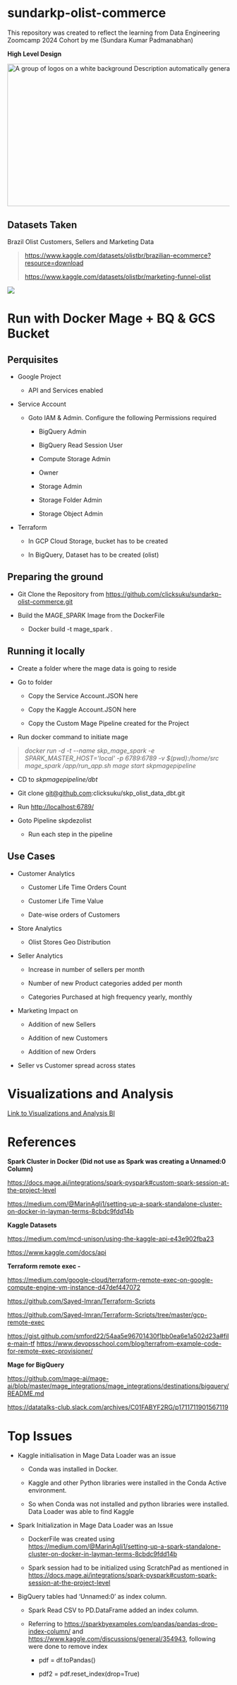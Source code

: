 # sundarkp-olist-commerce
This repository was created to reflect the learning from Data Engineering Zoomcamp 2024 Cohort by me (Sundara Kumar Padmanabhan)

**High Level Design**

<img src="Visualizations/OlistHLD.jpg" style="width:6.26806in;height:3.35764in"
alt="A group of logos on a white background Description automatically generated" />

## Datasets Taken

Brazil Olist Customers, Sellers and Marketing Data

> <https://www.kaggle.com/datasets/olistbr/brazilian-ecommerce?resource=download>
>
> <https://www.kaggle.com/datasets/olistbr/marketing-funnel-olist>

<img src="Visualizations/OlistDataStructures.jpg"/>


# Run with Docker Mage + BQ & GCS Bucket 

## Perquisites

- Google Project

  - API and Services enabled

- Service Account

  - Goto IAM & Admin. Configure the following Permissions required

    - BigQuery Admin

    - BigQuery Read Session User

    - Compute Storage Admin

    - Owner

    - Storage Admin

    - Storage Folder Admin

    - Storage Object Admin

- Terraform

  - In GCP Cloud Storage, bucket has to be created

  - In BigQuery, Dataset has to be created (olist)

## Preparing the ground

- Git Clone the Repository from
  <https://github.com/clicksuku/sundarkp-olist-commerce.git>

- Build the MAGE_SPARK Image from the DockerFile

  - Docker build -t mage_spark .

## Running it locally

- Create a folder where the mage data is going to reside

- Go to folder

  - Copy the Service Account.JSON here

  - Copy the Kaggle Account.JSON here

  - Copy the Custom Mage Pipeline created for the Project

- Run docker command to initiate mage

> *<span class="mark">docker run -d -t --name skp_mage_spark -e
> SPARK_MASTER_HOST='local' -p 6789:6789 -v \$(pwd):/home/src mage_spark
> /app/run_app.sh mage start skpmagepipeline</span>*

- CD to *skpmagepipeline/dbt*

- Git clone git@github.com:clicksuku/skp_olist_data_dbt.git

- Run <http://localhost:6789/>

- Goto Pipeline skpdezolist

  - Run each step in the pipeline

## Use Cases

- Customer Analytics

  - Customer Life Time Orders Count

  - Customer Life Time Value

  - Date-wise orders of Customers

- Store Analytics

  - Olist Stores Geo Distribution

- Seller Analytics

  - Increase in number of sellers per month

  - Number of new Product categories added per month

  - Categories Purchased at high frequency yearly, monthly

- Marketing Impact on

  - Addition of new Sellers

  - Addition of new Customers

  - Addition of new Orders

- Seller vs Customer spread across states

# 

# Visualizations and Analysis

[Link to Visualizations and Analysis
BI](https://github.com/clicksuku/sundarkp-olist-commerce/blob/main/VisualizationsBI.md)

# References

**Spark Cluster in Docker (Did not use as Spark was creating a Unnamed:0
Column)**

[<u>https://docs.mage.ai/integrations/spark-pyspark#custom-spark-session-at-the-project-level</u>](https://docs.mage.ai/integrations/spark-pyspark#custom-spark-session-at-the-project-level)

[<u>https://medium.com/@MarinAgli1/setting-up-a-spark-standalone-cluster-on-docker-in-layman-terms-8cbdc9fdd14b</u>](https://medium.com/@MarinAgli1/setting-up-a-spark-standalone-cluster-on-docker-in-layman-terms-8cbdc9fdd14b)

**Kaggle Datasets**

[<u>https://medium.com/mcd-unison/using-the-kaggle-api-e43e902fba23</u>](https://medium.com/mcd-unison/using-the-kaggle-api-e43e902fba23)

[<u>https://www.kaggle.com/docs/api</u>](https://www.kaggle.com/docs/api)

**Terraform remote exec -**

<https://medium.com/google-cloud/terraform-remote-exec-on-google-compute-engine-vm-instance-d47def447072>

[<u>https://github.com/Sayed-Imran/Terraform-Scripts</u>](https://github.com/Sayed-Imran/Terraform-Scripts)

[<u>https://github.com/Sayed-Imran/Terraform-Scripts/tree/master/gcp-remote-exec</u>](https://github.com/Sayed-Imran/Terraform-Scripts/tree/master/gcp-remote-exec)

[<u>https://gist.github.com/smford22/54aa5e96701430f1bb0ea6e1a502d23a#file-main-tf</u>](https://gist.github.com/smford22/54aa5e96701430f1bb0ea6e1a502d23a#file-main-tf)
[<u>https://www.devopsschool.com/blog/terrafrom-example-code-for-remote-exec-provisioner/</u>](https://www.devopsschool.com/blog/terrafrom-example-code-for-remote-exec-provisioner/)

**Mage for BigQuery**

[<u>https://github.com/mage-ai/mage-ai/blob/master/mage_integrations/mage_integrations/destinations/bigquery/README.md</u>](https://github.com/mage-ai/mage-ai/blob/master/mage_integrations/mage_integrations/destinations/bigquery/README.md)

[<u>https://datatalks-club.slack.com/archives/C01FABYF2RG/p1711711901567119</u>](https://datatalks-club.slack.com/archives/C01FABYF2RG/p1711711901567119)

# Top Issues

- Kaggle initialisation in Mage Data Loader was an issue

  - Conda was installed in Docker.

  - Kaggle and other Python libraries were installed in the Conda Active
    environment.

  - So when Conda was not installed and python libraries were installed.
    Data Loader was able to find Kaggle

- Spark Initialization in Mage Data Loader was an Issue

  - DockerFile was created using
    [<u>https://medium.com/@MarinAgli1/setting-up-a-spark-standalone-cluster-on-docker-in-layman-terms-8cbdc9fdd14b</u>](https://medium.com/@MarinAgli1/setting-up-a-spark-standalone-cluster-on-docker-in-layman-terms-8cbdc9fdd14b)

  - Spark session had to be initialized using ScratchPad as mentioned in
    [<u>https://docs.mage.ai/integrations/spark-pyspark#custom-spark-session-at-the-project-level</u>](https://docs.mage.ai/integrations/spark-pyspark#custom-spark-session-at-the-project-level)

- BigQuery tables had ‘Unnamed:0’ as index column.

  - Spark Read CSV to PD.DataFrame added an index column.

  - Referring to
    [<u>https://sparkbyexamples.com/pandas/pandas-drop-index-column/</u>](https://sparkbyexamples.com/pandas/pandas-drop-index-column/)
    and
    [<u>https://www.kaggle.com/discussions/general/354943</u>](https://www.kaggle.com/discussions/general/354943),
    following were done to remove index

    - pdf = df.toPandas()

    - pdf2 = pdf.reset_index(drop=True)

